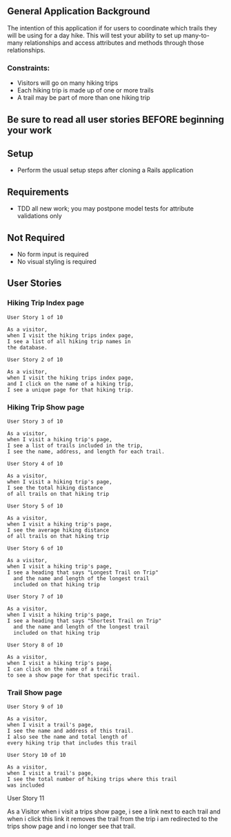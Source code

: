 ## General Application Background

The intention of this application if for users to coordinate which trails they will be using for a day hike. This will test your ability to set up many-to-many relationships and access attributes and methods through those relationships.

### Constraints:

- Visitors will go on many hiking trips
- Each hiking trip is made up of one or more trails
- A trail may be part of more than one hiking trip

## Be sure to read all user stories BEFORE beginning your work

## Setup

- Perform the usual setup steps after cloning a Rails application

## Requirements

- TDD all new work; you may postpone model tests for attribute validations only

## Not Required

- No form input is required
- No visual styling is required


## User Stories

### Hiking Trip Index page

```
User Story 1 of 10

As a visitor,
when I visit the hiking trips index page,
I see a list of all hiking trip names in
the database.
```

```
User Story 2 of 10

As a visitor,
when I visit the hiking trips index page,
and I click on the name of a hiking trip,
I see a unique page for that hiking trip.
```

### Hiking Trip Show page
```
User Story 3 of 10

As a visitor,
when I visit a hiking trip's page,
I see a list of trails included in the trip,
I see the name, address, and length for each trail.
```

```
User Story 4 of 10

As a visitor,
when I visit a hiking trip's page,
I see the total hiking distance
of all trails on that hiking trip
```

```
User Story 5 of 10

As a visitor,
when I visit a hiking trip's page,
I see the average hiking distance
of all trails on that hiking trip
```

```
User Story 6 of 10

As a visitor,
when I visit a hiking trip's page,
I see a heading that says "Longest Trail on Trip"
  and the name and length of the longest trail
  included on that hiking trip
```

```
User Story 7 of 10

As a visitor,
when I visit a hiking trip's page,
I see a heading that says "Shortest Trail on Trip"
  and the name and length of the longest trail
  included on that hiking trip
```

```
User Story 8 of 10

As a visitor,
when I visit a hiking trip's page,
I can click on the name of a trail
to see a show page for that specific trail.
```

### Trail Show page

```
User Story 9 of 10

As a visitor,
when I visit a trail's page,
I see the name and address of this trail.
I also see the name and total length of
every hiking trip that includes this trail
```

```
User Story 10 of 10

As a visitor,
when I visit a trail's page,
I see the total number of hiking trips where this trail
was included
```
User Story 11

As a Visitor
when i visit a trips show page,
i see a link next to each trail
and when i click this link
it removes the trail from the trip
i am redirected to the trips show page
and i no longer see that trail.
